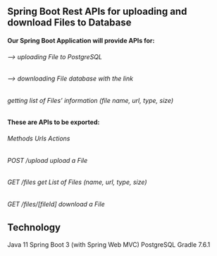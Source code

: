 ## Spring Boot Rest APIs for uploading and download Files to Database
#### Our Spring Boot Application will provide APIs for:
######  --> uploading File to PostgreSQL
######  --> downloading File database with the link
######  getting list of Files’ information (file name, url, type, size)
#### These are APIs to be exported:
######  Methods	Urls	Actions
######      POST	/upload	upload a File
######      GET	/files	get List of Files (name, url, type, size)
######      GET	/files/[fileId]	download a File
      
## Technology
  Java 11
  Spring Boot 3 (with Spring Web MVC)
  PostgreSQL
  Gradle 7.6.1
